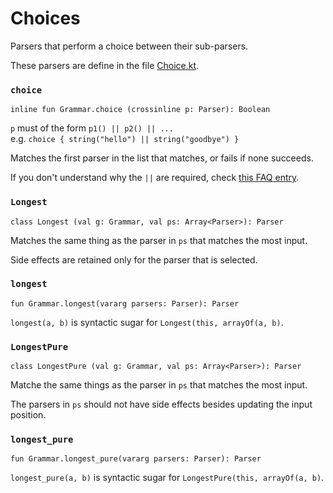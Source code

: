 # Choices

Parsers that perform a choice between their sub-parsers.

These parsers are define in the file [Choice.kt].

[Choice.kt]: /norswap/autumn/parsers/Choice.kt

### `choice`

    inline fun Grammar.choice (crossinline p: Parser): Boolean

`p` must of the form `p1() || p2() || ...`  
 e.g. `choice { string("hello") || string("goodbye") }`
 
 Matches the first parser in the list that matches, or fails if none succeeds.
 
If you don't understand why the `||` are required, check [this FAQ entry][pipes].
 
[pipes]: ../../faq/seq-choice-syntax.md

### `Longest`

    class Longest (val g: Grammar, val ps: Array<Parser>): Parser

Matches the same thing as the parser in `ps` that matches the most input.
 
Side effects are retained only for the parser that is selected.

### `longest`

    fun Grammar.longest(vararg parsers: Parser): Parser

`longest(a, b)` is syntactic sugar for `Longest(this, arrayOf(a, b)`.

### `LongestPure`

    class LongestPure (val g: Grammar, val ps: Array<Parser>): Parser

Matche the same things as the parser in `ps` that matches the most input.
 
The parsers in `ps` should not have side effects besides updating the input position.

### `longest_pure`

    fun Grammar.longest_pure(vararg parsers: Parser): Parser

`longest_pure(a, b)` is syntactic sugar for `LongestPure(this, arrayOf(a, b)`.